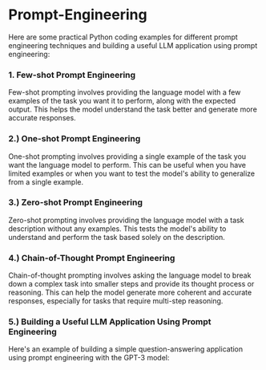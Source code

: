 # Prompt-Engineering

 Here are some practical Python coding examples for different prompt engineering techniques and building a useful LLM application using prompt engineering:
 
### 1. Few-shot Prompt Engineering
Few-shot prompting involves providing the language model with a few examples of the task you want it to perform, along with the expected output. This helps the model understand the task better and generate more accurate responses.

### 2.) One-shot Prompt Engineering
One-shot prompting involves providing a single example of the task you want the language model to perform. This can be useful when you have limited examples or when you want to test the model's ability to generalize from a single example.

### 3.) Zero-shot Prompt Engineering
Zero-shot prompting involves providing the language model with a task description without any examples. This tests the model's ability to understand and perform the task based solely on the description.

### 4.) Chain-of-Thought Prompt Engineering
Chain-of-thought prompting involves asking the language model to break down a complex task into smaller steps and provide its thought process or reasoning. This can help the model generate more coherent and accurate responses, especially for tasks that require multi-step reasoning.

### 5.) Building a Useful LLM Application Using Prompt Engineering
Here's an example of building a simple question-answering application using prompt engineering with the GPT-3 model:
